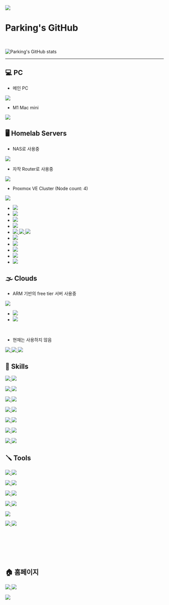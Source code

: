 

<img src="https://capsule-render.vercel.app/api?type=waving&color=87EB87&height=150&section=header" />

# Parking's GitHub

</br>

![Parking's GitHub stats](https://github-readme-stats.vercel.app/api?username=Parking-place&show_icons=true&theme=&locale=kr)

---

## 💻 PC

- 메인 PC

<a href="" target="_blank"><img src="https://img.shields.io/badge/Windows 11-0078D4?style=for-the-badge&logo=windows11&logoColor=ffffff"/> </a>


- M1 Mac mini

<a href="" target="_blank"><img src="https://img.shields.io/badge/mac%20os-000000?style=for-the-badge&logo=apple&logoColor=white"/>  </a>



## 🖥️ Homelab Servers

- NAS로 사용중

<a href="" target="_blank"><img src="https://img.shields.io/badge/TrueNAS Core-0095D5?style=for-the-badge&logo=truenas&logoColor=ffffff"/>  </a>

- 자작 Router로 사용중

<a href="" target="_blank"><img src="https://img.shields.io/badge/OPNSense router-D94F00?style=for-the-badge&logo=opnsense&logoColor=white"/>  </a>

- Proxmox VE Cluster (Node count: 4)

<a href="https://prox.parkingplace.co.kr/" target="_blank"><img src="https://img.shields.io/badge/Proxmox VE clusters-E57000?style=for-the-badge&logo=proxmox&logoColor=white"/>  </a>

- <a href="" target="_blank"><img src="https://img.shields.io/badge/NGINX proxy manager-009639?style=for-the-badge&logo=nginx&logoColor=white"/>  </a> 
- <a href="" target="_blank"><img src="https://img.shields.io/badge/jellyfin media server-00A4DC?style=for-the-badge&logo=jellyfin&logoColor=white"/>  </a>
- <a href="" target="_blank"><img src="https://img.shields.io/badge/jenkins ci/cd-D24939?style=for-the-badge&logo=jenkins&logoColor=white"/>  </a>
- <a href="" target="_blank"><img src="https://img.shields.io/badge/pihole DNS-96060C?style=for-the-badge&logo=pihole&logoColor=white"/>  </a>
- <a href="" target="_blank"><img src="https://img.shields.io/badge/mysql db-4479A1?style=for-the-badge&logo=mysql&logoColor=white"/>
<a href="" target="_blank"><img src="https://img.shields.io/badge/in-000000?style=for-the-badge&logo=&logoColor=white"/>
<a href="" target="_blank"><img src="https://img.shields.io/badge/freebsd jail-AB2B28?style=for-the-badge&logo=freebsd&logoColor=ffffff"/>  </a></a>
- <a href="" target="_blank"><img src="https://img.shields.io/badge/wireguard vpn-88171A?style=for-the-badge&logo=wireguard&logoColor=white"/>  </a>
- <a href="" target="_blank"><img src="https://img.shields.io/badge/Ubuntu Cuda-E95420?style=for-the-badge&logo=ubuntu&logoColor=ffffff"/>  </a>
- <a href="" target="_blank"><img src="https://img.shields.io/badge/homeassistant-18BCF2?style=for-the-badge&logo=homeassistant&logoColor=ffffff"/>  </a>
- <a href="" target="_blank"><img src="https://img.shields.io/badge/homebridge-491F59?style=for-the-badge&logo=homebridge&logoColor=ffffff"/>  </a>
- <a href="" target="_blank"><img src="https://img.shields.io/badge/Game servers-000000?style=for-the-badge&logo=steam&logoColor=ffffff"/>  </a>



## 🌫️ Clouds

- ARM 기반의 free tier 서버 사용중

<a href="" target="_blank"><img src="https://img.shields.io/badge/Oracle Cloud-F80000?style=for-the-badge&logo=oracle&logoColor=white"/>  </a>
- <a href="http://web.parking.pe.kr/" target="_blank"><img src="https://img.shields.io/badge/ezpz project-EE4C2C?style=for-the-badge&logo=pytorch&logoColor=white"/>  </a>
- <a href="" target="_blank"><img src="https://img.shields.io/badge/Airflow-017CEE?style=for-the-badge&logo=apacheairflow&logoColor=white"/>  </a>

<br>

- 현재는 사용하지 않음

<a href="" target="_blank"><img src="https://img.shields.io/badge/Amazon_AWS-FF9900?style=for-the-badge&logo=amazonaws&logoColor=white"/>  </a>
<a href="" target="_blank"><img src="https://img.shields.io/badge/Google_Cloud-4285F4?style=for-the-badge&logo=google-cloud&logoColor=white"/>  </a>
<a href="" target="_blank"><img src="https://img.shields.io/badge/MS%20azure-0089D6?style=for-the-badge&logo=microsoft-azure&logoColor=white"/>  </a>



## 🌆 Skills 

<a href="" target="_blank"><img src="https://img.shields.io/badge/pytorch-EE4C2C?style=for-the-badge&logo=pytorch&logoColor=ffffff"/>  </a> 
<a href="" target="_blank"><img src="https://img.shields.io/badge/python-3776AB?style=for-the-badge&logo=python&logoColor=ffffff"/>  </a>

<a href="" target="_blank"><img src="https://img.shields.io/badge/Docker-2496ED?style=for-the-badge&logo=docker&logoColor=ffffff"/>  </a>
<a href="" target="_blank"><img src="https://img.shields.io/badge/Proxmox VE-E57000?style=for-the-badge&logo=proxmox&logoColor=white"/>  </a>

<a href="" target="_blank"><img src="https://img.shields.io/badge/MySQL-005C84?style=for-the-badge&logo=mysql&logoColor=white"/>  </a>
<a href="" target="_blank"><img src="https://img.shields.io/badge/Airflow-017CEE?style=for-the-badge&logo=Apache%20Airflow&logoColor=white"/>  </a>

<a href="" target="_blank"><img src="https://img.shields.io/badge/WSL-0a97f5?style=for-the-badge&logo=linux&logoColor=white"/>  </a>
<a href="" target="_blank"><img src="https://img.shields.io/badge/jenkins-D24939?style=for-the-badge&logo=jenkins&logoColor=white"/>  </a>

<a href="" target="_blank"><img src="https://img.shields.io/badge/C%23-239120?style=for-the-badge&logo=csharp&logoColor=ffffff"/>  </a>
<a href="" target="_blank"><img src="https://img.shields.io/badge/C++-00599C?style=for-the-badge&logo=cplusplus&logoColor=ffffff"/>  </a>

<a href="" target="_blank"><img src="	https://img.shields.io/badge/HTML-0066CC?style=for-the-badge&logo=html5&logoColor=white"/> </a>
<a href="" target="_blank"><img src="	https://img.shields.io/badge/CSS-1486AD?&style=for-the-badge&logo=css3&logoColor=white"/> </a>

<a href="" target="_blank"><img src="https://img.shields.io/badge/node.js-339933?style=for-the-badge&logo=nodedotjs&logoColor=ffffff"/> </a>
<a href="" target="_blank"><img src="https://img.shields.io/badge/JavaScript-F7DF1E?style=for-the-badge&logo=javascript&logoColor=ffffff"/> </a>


## 🪛 Tools

<a href="" target="_blank"><img src="https://img.shields.io/badge/VS-5C2D91?style=for-the-badge&logo=visualstudio&logoColor=ffffff"/> 
<a href="" target="_blank"><img src="https://img.shields.io/badge/VS%20Code-007ACC?style=for-the-badge&logo=visualstudiocode&logoColor=ffffff"/> 

<a href="" target="_blank"><img src="https://img.shields.io/badge/Colab-F9AB00?style=for-the-badge&logo=googlecolab&color=525252"/> 
<a href="" target="_blank"><img src="https://img.shields.io/badge/Jupyter-F37626?style=for-the-badge&logo=jupyter&logoColor=ffffff"/> 

<a href="" target="_blank"><img src="https://img.shields.io/badge/anaconda-44A833?style=for-the-badge&logo=anaconda&logoColor=ffffff"/>  </a>
<a href="" target="_blank"><img src="https://img.shields.io/badge/dbeaver-382923?style=for-the-badge&logo=dbeaver&logoColor=ffffff"/>  </a>

<a href="" target="_blank"><img src="https://img.shields.io/badge/Unity-000000?style=for-the-badge&logo=unity&logoColor=ffffff"/> </a>
<a href="" target="_blank"><img src="https://img.shields.io/badge/unreal-0E1128?style=for-the-badge&logo=unrealengine&logoColor=ffffff"/> </a>

<a href="" target="_blank"><img src="https://img.shields.io/badge/windows terminal-4D4D4D?style=for-the-badge&logo=windowsterminal&logoColor=ffffff"/> </a>

<a href="" target="_blank"><img src="https://img.shields.io/badge/termius-000000?style=for-the-badge&logo=termius&logoColor=ffffff"/> </a>
<a href="" target="_blank"><img src="https://img.shields.io/badge/iterm2-000000?style=for-the-badge&logo=iterm2&logoColor=ffffff"/> </a>



</br></br></br></br></br>

## 🏠 홈페이지

<a href="https://github.com/parking-place" target="_blank"><img src="https://img.shields.io/badge/GitHub-181717?style=for-the-badge&logo=github&logoColor=ffffff"/> </a>
<a href="https://hub.docker.com/u/parkingplace" target="_blank"><img src="https://img.shields.io/badge/DockerHub-2496ED?style=for-the-badge&logo=docker&logoColor=ffffff"/> </a>


<img src="https://capsule-render.vercel.app/api?type=waving&color=87EB87&height=150&section=footer" />



<!--
<a href="" target="_blank"><img src="https://img.shields.io/badge/Nvidia-76B900?style=for-the-badge&logo=nvidia&logoColor=ffffff"/> 
<a href="" target="_blank"><img src="https://img.shields.io/badge/AMD-ED1C24?style=for-the-badge&logo=amd&logoColor=ffffff"/> 
<a href="" target="_blank"><img src="https://img.shields.io/badge/Intel-0071C5?style=for-the-badge&logo=intel&logoColor=ffffff"/> 

<a href="" target="_blank"><img src="https://img.shields.io/badge/unreal-0E1128?style=뱃지모양&logo=unrealengine&logoColor=ffffff"/> 
<a href="" target="_blank"><img src="https://img.shields.io/badge/unreal-0E1128?style=뱃지모양&logo=unrealengine&logoColor=ffffff"/> 
<a href="" target="_blank"><img src="https://img.shields.io/badge/Ubuntu-E95420?style=뱃지모양&logo=ubuntu&logoColor=ffffff"/> 
<a href="" target="_blank"><img src="https://img.shields.io/badge/Ubuntu-E95420?style=뱃지모양&logo=ubuntu&logoColor=ffffff"/> 

-->